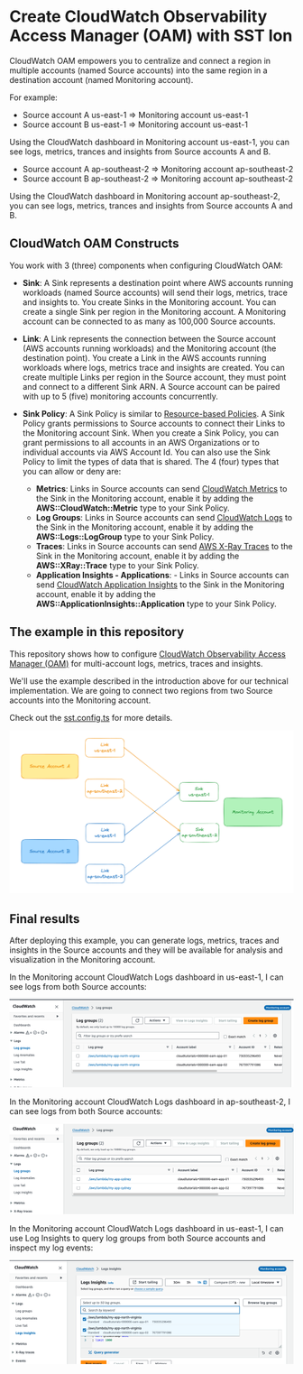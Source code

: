 # Create CloudWatch Observability Access Manager (OAM) with SST Ion

CloudWatch OAM empowers you to centralize and connect a region in multiple accounts (named Source accounts) into the same region in a destination account (named Monitoring account).

For example:

- Source account A us-east-1 => Monitoring account us-east-1
- Source account B us-east-1 => Monitoring account us-east-1

Using the CloudWatch dashboard in Monitoring account us-east-1, you can see logs, metrics, trances and insights from Source accounts A and B.

- Source account A ap-southeast-2 => Monitoring account ap-southeast-2
- Source account B ap-southeast-2 => Monitoring account ap-southeast-2

Using the CloudWatch dashboard in Monitoring account ap-southeast-2, you can see logs, metrics, trances and insights from Source accounts A and B.

## CloudWatch OAM Constructs

You work with 3 (three) components when configuring CloudWatch OAM:

- **Sink**: A Sink represents a destination point where AWS accounts running workloads (named Source accounts) will send their logs, metrics, trace and insights to. You create Sinks in the Monitoring account. You can create a single Sink per region in the Monitoring account. A Monitoring account can be connected to as many as 100,000 Source accounts.

- **Link**: A Link represents the connection between the Source account (AWS accounts running workloads) and the Monitoring account (the destination point). You create a Link in the AWS accounts running workloads where logs, metrics trace and insights are created. You can create multiple Links per region in the Source account, they must point and connect to a different Sink ARN. A Source account can be paired with up to 5 (five) monitoring accounts concurrently.

- **Sink Policy**: A Sink Policy is similar to [Resource-based Policies](https://docs.aws.amazon.com/IAM/latest/UserGuide/access_policies_identity-vs-resource.html). A Sink Policy grants permissions to Source accounts to connect their Links to the Monitoring account Sink. When you create a Sink Policy, you can grant permissions to all accounts in an AWS Organizations or to individual accounts via AWS Account Id. You can also use the Sink Policy to limit the types of data that is shared. The 4 (four) types that you can allow or deny are:
  - **Metrics**: Links in Source accounts can send [CloudWatch Metrics](https://docs.aws.amazon.com/AmazonCloudWatch/latest/monitoring/working_with_metrics.html) to the Sink in the Monitoring account, enable it by adding the **AWS::CloudWatch::Metric** type to your Sink Policy.
  - **Log Groups**: Links in Source accounts can send [CloudWatch Logs](https://docs.aws.amazon.com/AmazonCloudWatch/latest/logs/WhatIsCloudWatchLogs.html) to the Sink in the Monitoring account, enable it by adding the **AWS::Logs::LogGroup** type to your Sink Policy.
  - **Traces**: Links in Source accounts can send [AWS X-Ray Traces](https://docs.aws.amazon.com/xray/latest/devguide/aws-xray.html) to the Sink in the Monitoring account, enable it by adding the **AWS::XRay::Trace** type to your Sink Policy.
  - **Application Insights - Applications**: - Links in Source accounts can send [CloudWatch Application Insights](https://docs.aws.amazon.com/AmazonCloudWatch/latest/monitoring/cloudwatch-application-insights.html) to the Sink in the Monitoring account, enable it by adding the **AWS::ApplicationInsights::Application** type to your Sink Policy.

## The example in this repository

This repository shows how to configure [CloudWatch Observability Access Manager (OAM)](https://docs.aws.amazon.com/OAM/latest/APIReference/Welcome.html) for multi-account logs, metrics, traces and insights.

We'll use the example described in the introduction above for our technical implementation. We are going to connect two regions from two Source accounts into the Monitoring account.

Check out the [sst.config.ts](sst.config.ts) for more details.

![Diagram showing CloudWatch OAM constructs, Sinks and Links, distributed between two Source accounts and the Monitoring account.](.docs/oam.png)

## Final results

After deploying this example, you can generate logs, metrics, traces and insights in the Source accounts and they will be available for analysis and visualization in the Monitoring account.

In the Monitoring account CloudWatch Logs dashboard in us-east-1, I can see logs from both Source accounts:

![Screenshot of CloudWatch Logs dashboard in us-east-1 in Monitoring account.](.docs/monitoring-us-east-1.png)

In the Monitoring account CloudWatch Logs dashboard in ap-southeast-2, I can see logs from both Source accounts:

![Screenshot of CloudWatch Logs dashboard in ap-southeast-2 in Monitoring account.](.docs/monitoring-ap-southeast-2.png)

In the Monitoring account CloudWatch Logs dashboard in us-east-1, I can use Log Insights to query log groups from both Source accounts and inspect my log events:

![Screenshot of CloudWatch Logs dashboard in us-east-1 in Monitoring account using Log Insights to query log groups from both Source accounts](.docs/monitoring-log-insights.png)
